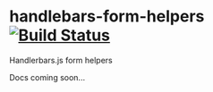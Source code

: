 # handlebars-form-helpers [![Build Status](https://travis-ci.org/badsyntax/handlebars-form-helpers.png?branch=master)](https://travis-ci.org/badsyntax/handlebars-form-helpers)


Handlerbars.js form helpers

Docs coming soon...
